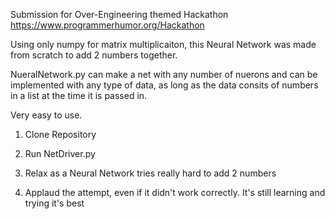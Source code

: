 Submission for Over-Engineering themed Hackathon https://www.programmerhumor.org/Hackathon

Using only numpy for matrix multiplicaiton, this Neural Network was made from scratch to add 2 numbers together. 

NueralNetwork.py can make a net with any number of nuerons and can be implemented with any type of data, as long as the data consits of numbers in a list at the time it is passed in.

Very easy to use.

1) Clone Repository

2) Run NetDriver.py

3) Relax as a Neural Network tries really hard to add 2 numbers

4) Applaud the attempt, even if it didn't work correctly. It's still learning and trying it's best
